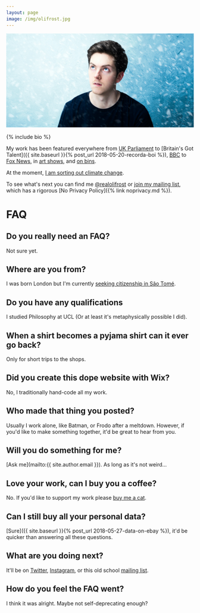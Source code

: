```yaml
---
layout: page
image: /img/olifrost.jpg
---
```

![Oli Frost](/img/olifrost.jpg)

{% include bio %}

My work has been featured everywhere from [UK Parliament](http://thehomelessperiod.com) to [Britain's Got Talent]({{ site.baseurl }}{% post_url 2018-05-20-recorda-boi %}), [BBC](https://www.bbc.co.uk/bbcthree/article/10f77fff-06ed-4c11-a91a-d1413df96d23) to [Fox News](http://www.foxnews.com/tech/2018/05/30/facebook-user-auctions-personal-data-on-ebay-for-99-cents-and-bids-soar-sell-it-to-advertisers-or-whatever.html), in [art shows](/refer), and [on bins](/little-tips).

At the moment, [I am sorting out climate change](/refrost).

To see what's next you can find me [@realolifrost](/s) or [join my mailing list](#footer), which has a rigorous [No Privacy Policy]({% link noprivacy.md %}).

# FAQ

## Do you really need an FAQ?
Not sure yet.

## Where are you from?
I was born London but I'm currently [seeking citizenship in São Tomé](/blog/sao-tome-citizen/).

## Do you have any qualifications
I studied Philosophy at UCL (Or at least it's metaphysically possible I did).

## When a shirt becomes a pyjama shirt can it ever go back?
Only for short trips to the shops.

## Did you create this dope website with Wix?
No, I traditionally hand-code all my work.

## Who made that thing you posted?
Usually I work alone, like Batman, or Frodo after a meltdown. However, if you'd like to make something together, it'd be great to hear from you.

## Will you do something for me?
[Ask me](mailto:{{ site.author.email }}). As long as it's not weird…

## Love your work, can I buy you a coffee?
No. If you'd like to support my work please [buy me a cat](/buymeacat).

## Can I still buy all your personal data?
[Sure]({{ site.baseurl }}{% post_url 2018-05-27-data-on-ebay %}), it'd be quicker than answering all these questions.

## What are you doing next?
It'll be on <a href="https://twitter.com/{{ site.author.twitter }}">Twitter</a>, <a href="https://www.instagram.com/{{ site.author.instagram }}">Instagram</a>, or this old school <a href="mailto:{{ site.author.email }}?subject=I'd like to join the mailing list&">mailing list</a>.

## How do you feel the FAQ went?
I think it was alright. Maybe not self-deprecating enough?

